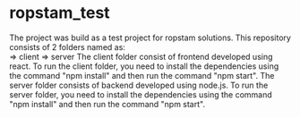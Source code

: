 # ropstam_test
The project was build as a test project for ropstam solutions.
This repository consists of 2 folders named as:<br>
=> client
=> server
The client folder consist of frontend developed using react. To run the client folder, you need to install the dependencies using the command "npm install" and then run the command "npm start".
The server folder consists of backend developed using node.js. To run the server folder, you need to install the dependencies using the command "npm install" and then run the command "npm start".